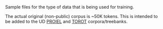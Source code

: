 Sample files for the type of data that is being used for training.

The actual original (non-public) corpus is ~50K tokens. This is intended to be added to the UD [PROIEL](https://universaldependencies.org/treebanks/cu_proiel/index.html) and [TOROT](https://torottreebank.github.io/) corpora/treebanks.
